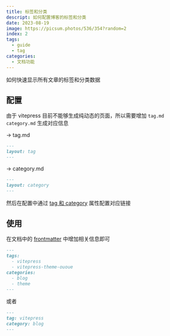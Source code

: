 ```yaml
---
title: 标签和分类
descript: 如何配置博客的标签和分类
date: 2023-08-19
image: https://picsum.photos/536/354?random=2
index: 2
tags:
  - guide
  - tag
categories:
  - 文档功能
---
```


如何快速显示所有文章的标签和分类数据

<!-- more -->

## 配置

由于 vitepress 目前不能够生成纯动态的页面，所以需要增加 `tag.md` `category.md` 生成对应信息

-> tag.md

```md
---
layout: tag
---
```

-> category.md

```md
---
layout: category
---
```

然后在配置中通过 [tag 和 category](./config.md#tag) 属性配置对应链接

## 使用

在文档中的 [frontmatter](./frontmatter.md) 中增加相关信息即可

```md
---
tags:
  - vitepress
  - vitepress-theme-ououe
categories:
  - blog
  - theme
---
```

或者

```md
---
tag: vitepress
category: blog
---
```
